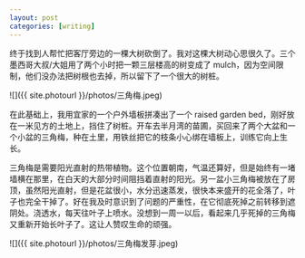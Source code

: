 ```yaml
---
layout: post
categories: [writing]
---
```


终于找到人帮忙把客厅旁边的一棵大树砍倒了。我对这棵大树动心思很久了。三个墨西哥大叔/大姐用了两个小时把一颗三层楼高的树变成了 mulch，因为空间限制，他们没办法把树根也去掉，所以留下了一个很大的树桩。

![]({{ site.photourl }}/photos/三角梅.jpeg)

在此基础上，我用宜家的一个户外墙板拼凑出了一个 raised garden bed，刚好放在一米见方的土地上，挡住了树桩。开车去半月湾的苗圃，买回来了两个大盆和一个小盆的三角梅，种在土里，用铁丝把它的枝条小心绑在墙板上，训练它向上生长。

三角梅是需要阳光直射的热带植物。这个位置朝南，气温还算好，但是始终有一堵墙横在那里，在白天的大部分时间阻挡着直射的阳光。另一盆小三角梅被放在了房顶，虽然阳光直射，但是花盆很小，水分迅速蒸发，很快本来盛开的花全落了，叶子也完全干掉了。好在我及时意识到了问题的严重性，在它彻底死掉之前转移到遮阴处。浇透水，每天往叶子上喷水。没想到一周一以后，看起来几乎死掉的三角梅又重新开始长叶子了。这让人赞叹生命的顽强。

![]({{ site.photourl }}/photos/三角梅发芽.jpeg)
